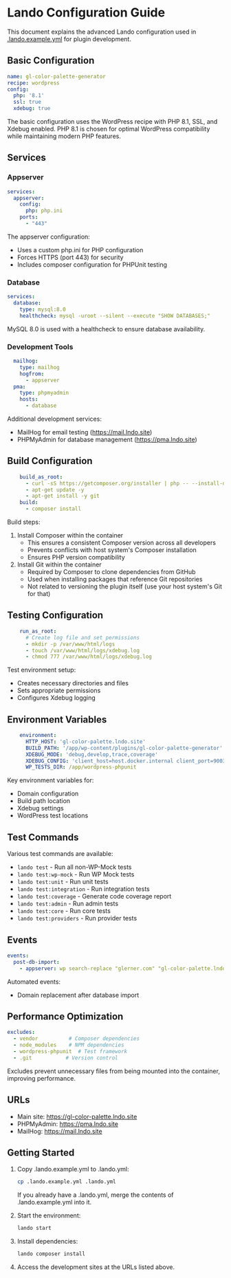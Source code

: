 # Lando Configuration Guide

This document explains the advanced Lando configuration used in [.lando.example.yml](../.lando.example.yml) for plugin development.

## Basic Configuration

```yaml
name: gl-color-palette-generator
recipe: wordpress
config:
  php: '8.1'
  ssl: true
  xdebug: true
```

The basic configuration uses the WordPress recipe with PHP 8.1, SSL, and Xdebug enabled. PHP 8.1 is chosen for optimal WordPress compatibility while maintaining modern PHP features.

## Services

### Appserver
```yaml
services:
  appserver:
	config:
	  php: php.ini
	ports:
	  - "443"
```
The appserver configuration:

- Uses a custom php.ini for PHP configuration
- Forces HTTPS (port 443) for security
- Includes composer configuration for PHPUnit testing

### Database
```yaml
services:
  database:
	type: mysql:8.0
	healthcheck: mysql -uroot --silent --execute "SHOW DATABASES;"
```

MySQL 8.0 is used with a healthcheck to ensure database availability.

### Development Tools

```yaml
  mailhog:
	type: mailhog
	hogfrom:
	  - appserver
  pma:
	type: phpmyadmin
	hosts:
	  - database
```

Additional development services:
- MailHog for email testing (https://mail.lndo.site)
- PHPMyAdmin for database management (https://pma.lndo.site)

## Build Configuration

```yaml
	build_as_root:
	  - curl -sS https://getcomposer.org/installer | php -- --install-dir=/usr/local/bin --filename=composer
	  - apt-get update -y
	  - apt-get install -y git
	build:
	  - composer install
```

Build steps:
1. Install Composer within the container
   - This ensures a consistent Composer version across all developers
   - Prevents conflicts with host system's Composer installation
   - Ensures PHP version compatibility
2. Install Git within the container
   - Required by Composer to clone dependencies from GitHub
   - Used when installing packages that reference Git repositories
   - Not related to versioning the plugin itself (use your host system's Git for that)

## Testing Configuration
```yaml
	run_as_root:
	  # Create log file and set permissions
	  - mkdir -p /var/www/html/logs
	  - touch /var/www/html/logs/xdebug.log
	  - chmod 777 /var/www/html/logs/xdebug.log
```

Test environment setup:
- Creates necessary directories and files
- Sets appropriate permissions
- Configures Xdebug logging

## Environment Variables

```yaml
	environment:
	  HTTP_HOST: 'gl-color-palette.lndo.site'
	  BUILD_PATH: '/app/wp-content/plugins/gl-color-palette-generator'
	  XDEBUG_MODE: 'debug,develop,trace,coverage'
	  XDEBUG_CONFIG: 'client_host=host.docker.internal client_port=9003 log=/var/www/html/logs/xdebug.log'
	  WP_TESTS_DIR: /app/wordpress-phpunit
```

Key environment variables for:
- Domain configuration
- Build path location
- Xdebug settings
- WordPress test locations

## Test Commands

Various test commands are available:

- `lando test` - Run all non-WP-Mock tests
- `lando test:wp-mock` - Run WP Mock tests
- `lando test:unit` - Run unit tests
- `lando test:integration` - Run integration tests
- `lando test:coverage` - Generate code coverage report
- `lando test:admin` - Run admin tests
- `lando test:core` - Run core tests
- `lando test:providers` - Run provider tests

## Events
```yaml
events:
  post-db-import:
	- appserver: wp search-replace "glerner.com" "gl-color-palette.lndo.site"
```

Automated events:
- Domain replacement after database import

## Performance Optimization
```yaml
excludes:
  - vendor          # Composer dependencies
  - node_modules    # NPM dependencies
  - wordpress-phpunit  # Test framework
  - .git           # Version control
```

Excludes prevent unnecessary files from being mounted into the container, improving performance.

## URLs

- Main site: https://gl-color-palette.lndo.site
- PHPMyAdmin: https://pma.lndo.site
- MailHog: https://mail.lndo.site

## Getting Started

1. Copy .lando.example.yml to .lando.yml:
   ```bash
   cp .lando.example.yml .lando.yml
   ```
   If you already have a .lando.yml, merge the contents of .lando.example.yml into it.

2. Start the environment:
   ```bash
   lando start
   ```

3. Install dependencies:
   ```bash
   lando composer install
   ```

4. Access the development sites at the URLs listed above.
